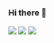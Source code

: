 ### Hi there 👋

<img align="center" src="https://github-readme-stats.vercel.app/api/top-langs/?username=iraqwarvet31&theme=synthwave" />
<img align="center" src="https://github.com/iraqwarvet31/github-readme-stats" />
<img align="center" src="https://github-readme-stats.vercel.app/api?username=iraqwarvet31&show_icons=true&theme=synthwave" />

<!--
**iraqwarvet31/iraqwarvet31** is a ✨ _special_ ✨ repository because its `README.md` (this file) appears on your GitHub profile.

Here are some ideas to get you started:

- 🔭 I’m currently working on ...
- 🌱 I’m currently learning ...
- 👯 I’m looking to collaborate on ...
- 🤔 I’m looking for help with ...
- 💬 Ask me about ...
- 📫 How to reach me: ...
- 😄 Pronouns: ...
- ⚡ Fun fact: ...
-->

